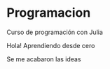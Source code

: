 # Programacion

Curso de programación con Julia

Hola!
Aprendiendo desde cero

Se me acabaron las ideas


